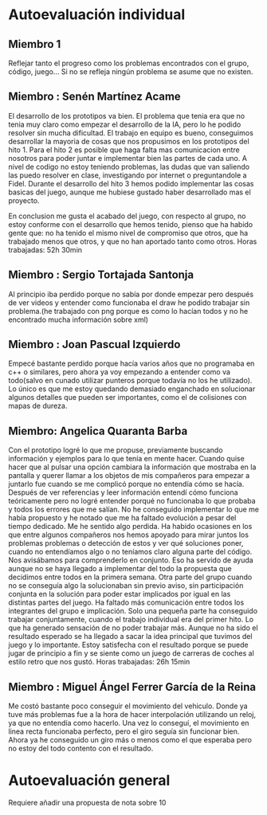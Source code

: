# Autoevaluación individual

## Miembro 1
Reflejar tanto el progreso como los problemas encontrados con el grupo, código, juego... Si no se refleja ningún problema se asume que no existen.

## Miembro : Senén Martínez Acame
El desarrollo de los prototipos va bien. El problema que tenia era que no tenia muy claro como empezar el desarrollo de la IA, pero lo he podido resolver sin mucha dificultad. El trabajo en equipo es bueno, conseguimos desarrollar la mayoria de cosas que nos propusimos en los prototipos del hito 1. Para el hito 2 es posible que haga falta mas comunicacion entre nosotros para poder juntar e implementar bien las partes de cada uno. A nivel de codigo no estoy teniendo problemas, las dudas que van saliendo las puedo resolver en clase, investigando por internet o preguntandole a Fidel. Durante el desarrollo del hito 3 hemos podido implementar las cosas basicas del juego, aunque me hubiese gustado haber desarrollado mas el proyecto.

En conclusion me gusta el acabado del juego, con respecto al grupo, no estoy conforme con el desarrollo que hemos tenido, pienso que ha habido gente que: no ha tenido el mismo nivel de compromiso que otros, que ha trabajado menos que otros, y que no han aportado tanto como otros.
Horas trabajadas: 52h 30min

## Miembro : Sergio Tortajada Santonja
Al principio iba perdido porque no sabía por donde empezar pero después de ver videos y entender como funcionaba el draw he podido trabajar sin problema.(he trabajado con png porque es como lo hacían todos y no he encontrado mucha información sobre xml)

## Miembro : Joan Pascual Izquierdo
Empecé bastante perdido porque hacía varios años que no programaba en c++ o similares, pero ahora ya voy empezando a entender como va todo(salvo en cunado utilizar punteros porque todavía no los he utilizado). Lo único es que me estoy quedando demasiado enganchado en solucionar algunos detalles que pueden ser importantes, como el de colisiones con mapas de dureza.

## Miembro: Angelica Quaranta Barba
Con el prototipo logré lo que me propuse, previamente buscando información y ejemplos para lo que tenía en mente hacer. Cuando quise hacer que al pulsar una opción cambiara la información que mostraba en la pantalla y querer llamar a los objetos de mis compañeros para empezar a juntarlo fue cuando se me complicó porque no entendía cómo se hacía. Después de ver referencias y leer información entendí cómo funciona teóricamente pero no logré entender porqué no funcionaba lo que probaba y todos los errores que me salían. No he conseguido implementar lo que me había propuesto y he notado que me ha faltado evolución a pesar del tiempo dedicado. Me he sentido algo perdida.
Ha habido ocasiones en los que entre algunos compañeros nos hemos apoyado para mirar juntos los problemas problemas o detección de estos y ver qué soluciones poner, cuando no entendíamos algo o no teníamos claro alguna parte del código. Nos avisábamos para comprenderlo en conjunto. Eso ha servido de ayuda aunque no se haya llegado a implementar del todo la propuesta que decidimos entre todos en la primera semana.
Otra parte del grupo cuando no se conseguía algo la solucionaban sin previo aviso, sin participación conjunta en la solución para poder estar implicados por igual en las distintas partes del juego.
Ha faltado más comunicación entre todos los integrantes del grupo e implicación. Solo una pequeña parte ha conseguido trabajar conjuntamente, cuando el trabajo individual era del primer hito. Lo que ha generado sensación de no poder trabajar más.
Aunque no ha sido el resultado esperado se ha llegado a sacar la idea principal que tuvimos del juego y lo importante. Estoy satisfecha con el resultado porque se puede jugar de principio a fin y se siente como un juego de carreras de coches al estilo retro que nos gustó.
Horas trabajadas: 26h 15min


## Miembro : Miguel Ángel Ferrer García de la Reina 
Me costó bastante poco conseguir el movimiento del vehiculo. Donde ya tuve más problemas fue a la hora de hacer interpolación utilizando un reloj, ya que no entendía como hacerlo. Una vez lo conseguí, el movimiento en linea recta funcionaba perfecto, pero el giro seguía sin funcionar bien. Ahora ya he conseguido un giro más o menos como el que esperaba pero no estoy del todo contento con el resultado.

# Autoevaluación general
Requiere añadir una propuesta de nota sobre 10
